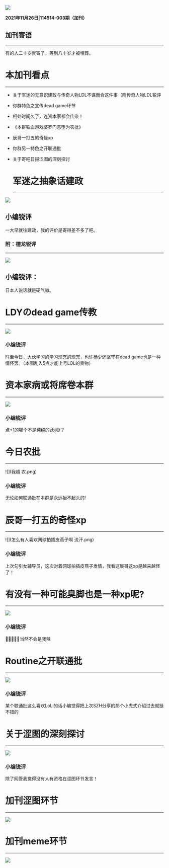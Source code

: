 ![](tittle.jpg)

**2021年11月26日|114514-003期（加刊）**



## 加刊寄语

------

有的人二十岁就寄了，等到八十岁才被埋葬。

# 本加刊看点

------

- 关于军迷的无意识建政与传奇人物LDL不谋而合这件事（附传奇人物LDL锐评

- 你群特色之宣传dead game环节

- 相处时间久了，连资本家都会传染！

- 《本群铁血游戏婆罗门恶堕为农批》

- 辰哥一打五的奇怪xp 

- 你群另一特色之开联通批

- 关于寄吧日报涩图的深刻探讨

  # 军迷之抽象话建政

  ------

![](关于无意识建政.png)

## 小编锐评

一大早就往建政，我的评价是寄得差不多了吧。

### 附：德龙锐评

------

![](资深建政人士ldl锐评xkj.jpg)

## 小编锐评：

日本人说话就是硬气嗷。

# LDYのdead game传教

------

![](关于deadgame这件事.png)

### 小编锐评

时至今日，大伙学习的学习现充的现充，也许杨少还坚守在dead game也是一种情怀罢。（本图乱入5点才能上号LOL的贵物）

# 资本家病或将席卷本群

------

![](资本家会传染！.png)

### 小编锐评

点+1的哪个不是纯纯的zbj😅？

# 今日农批

------

![](我超 农.png)

### 小编锐评

无论如何联通批在本群是永远抬不起头的!

# 辰哥一打五的奇怪xp 

------

![](怎么有人喜欢网球拍插皮燕子啊 流汗.png)

### 小编锐评

上次勾引女辅导员，这次对着网球拍插皮燕子发情，我看这辰哥这xp是越来越怪了！

# 有没有一种可能臭脚也是一种xp呢?

------

![](奇怪xp.png)

### 小编锐评

🥵🥵🥵🥵🥵当然不会是我辣

# Routine之开联通批

------

![](ltp能不能赶紧死.png)

### 小编锐评

某个联通批这么喜欢LoLi的话小编觉得把上次SZH分享的那个小虎式介绍过去就挺不错的

# 关于涩图的深刻探讨

------

![](本刊涩图模块.png)

### 小编锐评

除了网管我觉得没有人有资格在涩图环节发言！

# 加刊涩图环节

------

![](Cache_-3289049822ee3f58..jpg)



# 加刊meme环节

------

![](83a551acgy1gmkqpyhlhcj20go0b4mxh.jpg)
